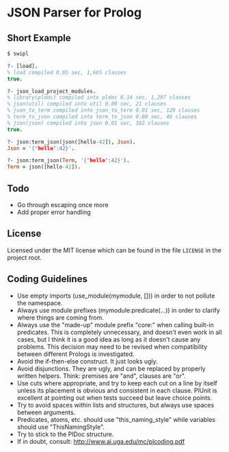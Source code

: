 # JSON Parser for Prolog

## Short Example

```prolog
$ swipl

?- [load].
% load compiled 0.05 sec, 1,665 clauses
true.

?- json_load_project_modules.
% library(pldoc) compiled into pldoc 0.14 sec, 1,297 clauses
% json(util) compiled into util 0.00 sec, 21 clauses
% json_to_term compiled into json_to_term 0.01 sec, 129 clauses
% term_to_json compiled into term_to_json 0.00 sec, 46 clauses
% json(json) compiled into json 0.01 sec, 192 clauses
true.

?- json:term_json(json([hello-42]), Json).
Json = '{"hello":42}'.

?- json:term_json(Term, '{"hello":42}').
Term = json([hello-42]).
```

## Todo

 * Go through escaping once more
 * Add proper error handling

## License

Licensed under the MIT license which can be found in the file
`LICENSE` in the project root.

## Coding Guidelines

 * Use empty imports (use_module(mymodule, [])) in order to not
   pollute the namespace.
 * Always use module prefixes (mymodule:predicate(...)) in order to
   clarify where things are coming from.
 * Always use the "made-up" module prefix "core:" when calling
   built-in predicates. This is completely unnecessary, and doesn't even
   work in all cases, but I think it is a good idea as long as it doesn't
   cause any problems. This decision may need to be revised when
   compatibility between different Prologs is investigated.
 * Avoid the if-then-else construct. It just looks ugly.
 * Avoid disjunctions. They are ugly, and can be replaced by properly
   written helpers. Think: premises are "and", clauses are "or".
 * Use cuts where appropriate, and try to keep each cut on a line by
   itself unless its placement is obvious and consistent in each clause.
   PlUnit is excellent at pointing out when tests succeed but leave
   choice points.
 * Try to avoid spaces within lists and structures, but always use
   spaces between arguments.
 * Predicates, atoms, etc. should use "this_naming_style" while variables
   should use "ThisNamingStyle".
 * Try to stick to the PlDoc structure.
 * If in doubt, consult: <http://www.ai.uga.edu/mc/plcoding.pdf>
